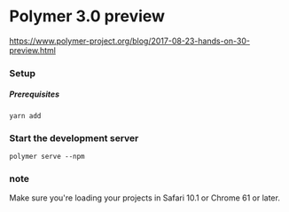 # Polymer 3.0 preview

https://www.polymer-project.org/blog/2017-08-23-hands-on-30-preview.html

### Setup

##### Prerequisites

    yarn add

### Start the development server

    polymer serve --npm

### note

Make sure you're loading your projects in Safari 10.1 or Chrome 61 or later.
